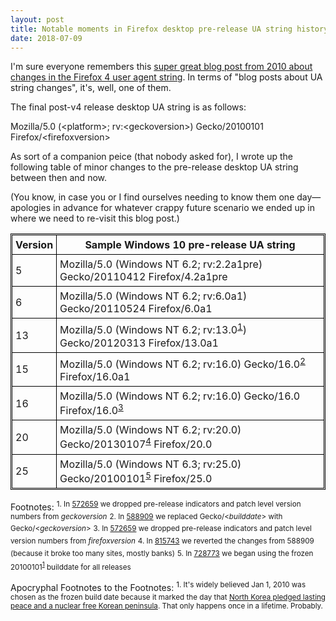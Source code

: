 ```yaml
---
layout: post
title: Notable moments in Firefox desktop pre-release UA string history
date: 2018-07-09
---
```


I'm sure everyone remembers this [super great blog post from 2010 about changes in the Firefox 4 user agent string][uablog]. In terms of "blog posts about UA string changes", it's, well, one of them.

The final post-v4 release desktop UA string is as follows:

Mozilla/5.0 (&lt;platform>; rv:&lt;geckoversion>) Gecko/20100101 Firefox/&lt;firefoxversion>

As sort of a companion peice (that nobody asked for), I wrote up the following table of minor changes to the pre-release desktop UA string between then and now. 

(You know, in case you or I find ourselves needing to know them one day&mdash;apologies in advance for whatever crappy future scenario we ended up in where we need to re-visit this blog post.)

<style>table, th, td {
   border: 1px solid black;
   padding: 5px;
}table {padding: 1px;}</style>
<table>
<tr>
  <th>Version</th>
  <th>Sample Windows 10 pre-release UA string</th>
</tr>
<tr>
  <td>5</td>
  <td>Mozilla/5.0 (Windows NT 6.2; rv:2.2a1pre) Gecko/20110412 Firefox/4.2a1pre</td>
</tr>
<tr>
  <td>6</td>
  <td>Mozilla/5.0 (Windows NT 6.2; rv:6.0a1) Gecko/20110524 Firefox/6.0a1</td>
</tr>
<tr>
  <td>13</td>
  <td>Mozilla/5.0 (Windows NT 6.2; rv:13.0<sup><a href="#fn1">1</a></sup>) Gecko/20120313 Firefox/13.0a1</td>
</tr>
<tr>
  <td>15</td>
  <td>Mozilla/5.0 (Windows NT 6.2; rv:16.0) Gecko/16.0<sup><a href="#fn2">2</a></sup> Firefox/16.0a1</td>
</tr>
<tr>
  <td>16</td>
  <td>Mozilla/5.0 (Windows NT 6.2; rv:16.0) Gecko/16.0 Firefox/16.0<sup><a href="#fn3">3</a></sup></td>
</tr>
<tr>
  <td>20</td>
  <td>Mozilla/5.0 (Windows NT 6.2; rv:20.0) Gecko/20130107<sup><a href="#fn4">4</a></sup> Firefox/20.0
</td>
</tr>
<tr>
  <td>25</td>
  <td>Mozilla/5.0 (Windows NT 6.3; rv:25.0) Gecko/20100101<sup><a href="#fn5">5</a></sup> Firefox/25.0</td>
</tr>
</table>


Footnotes:
<sup id="fn1">1. In [572659][] we dropped pre-release indicators and patch level version numbers from <i>geckoversion</i></sup>
<sup id="fn2">2. In [588909][] we replaced Gecko/&lt;<i>builddate</i>&gt; with Gecko/&lt;<i>geckoversion</i>&gt;</sup>
<sup id="fn3">3. In [572659][] we dropped pre-release indicators and patch level version numbers from <i>firefoxversion</i></sup>
<sup id="fn4">4. In [815743][] we reverted the changes from 588909 (because it broke too many sites, mostly banks)</sup>
<sup id="fn5">5. In [728773][] we began using the frozen 20100101<sup><a href="#afn-1">1</a></sup> builddate for all releases
</sup>

Apocryphal Footnotes to the Footnotes:
<sup id="afn-1">1. It's widely believed Jan 1, 2010 was chosen as the frozen build date because it marked the day that [North Korea pledged lasting peace and a nuclear free Korean peninsula][nk]. That only happens once in a lifetime. Probably.</sup>

[uablog]: https://hacks.mozilla.org/2010/09/final-user-agent-string-for-firefox-4/
[572659]: https://bugzilla.mozilla.org/show_bug.cgi?id=572659
[588909]: https://bugzilla.mozilla.org/show_bug.cgi?id=588909
[572659]: https://bugzilla.mozilla.org/show_bug.cgi?id=572659
[815743]: https://bugzilla.mozilla.org/show_bug.cgi?id=815743
[728773]: https://bugzilla.mozilla.org/show_bug.cgi?id=728773
[nk]: http://edition.cnn.com/2010/WORLD/asiapcf/01/01/nkorea.nuclear/
